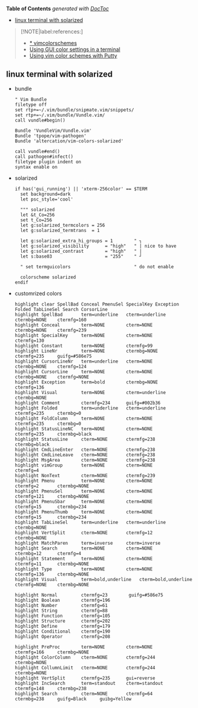 <!-- START doctoc generated TOC please keep comment here to allow auto update -->
<!-- DON'T EDIT THIS SECTION, INSTEAD RE-RUN doctoc TO UPDATE -->
**Table of Contents**  *generated with [DocToc](https://github.com/thlorenz/doctoc)*

- [linux terminal with solarized](#linux-terminal-with-solarized)

<!-- END doctoc generated TOC please keep comment here to allow auto update -->

> [!NOTE|label:references:]
> - [* vimcolorschemes](https://vimcolorschemes.com/)
> - [Using GUI color settings in a terminal](https://vim.fandom.com/wiki/Using_GUI_color_settings_in_a_terminal)
> - [Using vim color schemes with Putty](https://vim.fandom.com/wiki/Using_vim_color_schemes_with_Putty)

## linux terminal with solarized
- bundle
  ```vim
  " Vim Bundle
  filetype off
  set rtp+=~/.vim/bundle/snipmate.vim/snippets/
  set rtp+=~/.vim/bundle/Vundle.vim/
  call vundle#begin()

  Bundle 'VundleVim/Vundle.vim'
  Bundle 'tpope/vim-pathogen'
  Bundle 'altercation/vim-colors-solarized'

  call vundle#end()
  call pathogen#infect()
  filetype plugin indent on
  syntax enable on
  ```

- solarized
  ```vim
  if has('gui_running') || 'xterm-256color' == $TERM
    set background=dark
    let psc_style='cool'

    """ solarized
    let &t_Co=256
    set t_Co=256
    let g:solarized_termcolors = 256
    let g:solarized_termtrans  = 1

    let g:solarized_extra_hi_groups = 1        " ┐
    let g:solarized_visibility      = "high"   " | nice to have
    let g:solarized_contrast        = "high"   " |
    let s:base03                    = "255"    " ┘

    " set termguicolors                        " do not enable

    colorscheme solarized
  endif
  ```

- customrized colors
  ```vim
  highlight clear SpellBad Conceal PmenuSel SpecialKey Exception Folded TabLineSel Search CorsorLine
  highlight SpellBad       term=underline   cterm=underline     ctermbg=NONE    ctermfg=160
  highlight Conceal        term=NONE        cterm=NONE          ctermbg=NONE    ctermfg=239
  highlight SpecialKey     term=NONE        cterm=NONE          ctermfg=130
  highlight Constant       term=NONE        ctermfg=99
  highlight LineNr         term=NONE        ctermbg=NONE        ctermfg=235     guifg=#586e75
  highlight CursorLineNr   term=underline   cterm=NONE          ctermbg=NONE    ctermfg=124
  highlight CursorLine     term=NONE        cterm=NONE          ctermbg=NONE    ctermfg=NONE
  highlight Exception      term=bold        ctermbg=NONE        ctermfg=136
  highlight Visual         term=NONE        cterm=underline     ctermbg=NONE
  highlight Comment        ctermfg=234      guifg=#002b36
  highlight Folded         term=underline   cterm=underline     ctermfg=235     ctermbg=0
  highlight FoldColumn     term=NONE        cterm=NONE          ctermfg=235     ctermbg=0
  highlight StatusLineNC   term=NONE        cterm=NONE          ctermfg=235     ctermbg=black
  highlight StatusLine     cterm=NONE       ctermfg=238         ctermbg=black
  highlight CmdLineEnter   cterm=NONE       ctermfg=238
  highlight CmdLineLeave   cterm=NONE       ctermfg=238
  highlight MsgArea        cterm=NONE       ctermfg=238
  highlight vimGroup       term=NONE        cterm=NONE          ctermfg=4
  highlight NonText        cterm=NONE       ctermfg=239
  highlight Pmenu          term=NONE        cterm=NONE          ctermfg=2       ctermbg=NONE
  highlight PmenuSel       term=NONE        cterm=NONE          ctermfg=121     ctermbg=NONE
  highlight PmenuSbar      term=NONE        cterm=NONE          ctermfg=15      ctermbg=234
  highlight PmenuThumb     term=NONE        cterm=NONE          ctermfg=15      ctermbg=234
  highlight TabLineSel     term=underline   cterm=underline     ctermbg=NONE
  highlight VertSplit      cterm=NONE       ctermfg=12          ctermbg=NONE
  highlight MatchParen     term=inverse     cterm=inverse
  highlight Search         term=NONE        cterm=NONE          ctermbg=12      ctermfg=4
  highlight Statement      term=NONE        cterm=NONE          ctermfg=11      ctermbg=NONE
  highlight Type           term=NONE        cterm=NONE          ctermfg=136     ctermbg=NONE
  highlight Visual         term=bold,underline   cterm=bold,underline     ctermfg=NONE    ctermbg=NONE

  highlight Normal         ctermfg=23        guifg=#586e75
  highlight Boolean        ctermfg=196
  highlight Number         ctermfg=61
  highlight String         ctermfg=88
  highlight Function       ctermfg=105
  highlight Structure      ctermfg=202
  highlight Define         ctermfg=179
  highlight Conditional    ctermfg=190
  highlight Operator       ctermfg=208

  highlight PreProc        term=NONE        cterm=NONE          ctermfg=166     ctermbg=NONE
  highlight ColorColumn    cterm=NONE       ctermfg=244         ctermbg=NONE
  highlight CollumnLimit   cterm=NONE       ctermfg=244         ctermbg=NONE
  highlight VertSplit      ctermfg=235      gui=reverse
  highlight IncSearch      term=standout    cterm=standout      ctermfg=148     ctermbg=238
  highlight Search         cterm=NONE       ctermfg=64          ctermbg=238     guifg=Black     guibg=Yellow
  ```
